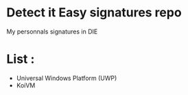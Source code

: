 # Detect it Easy signatures repo

My personnals signatures in DIE

# List :

- Universal Windows Platform (UWP)
- KoiVM
